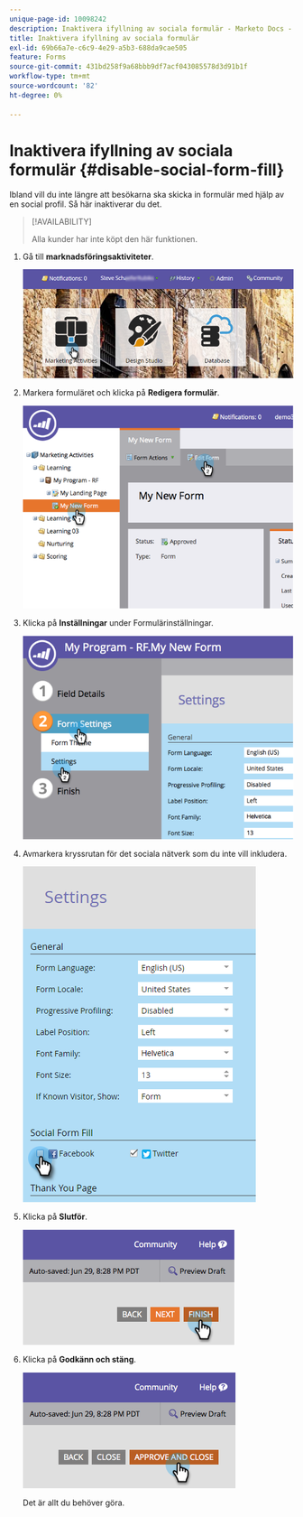 ```yaml
---
unique-page-id: 10098242
description: Inaktivera ifyllning av sociala formulär - Marketo Docs - produktdokumentation
title: Inaktivera ifyllning av sociala formulär
exl-id: 69b66a7e-c6c9-4e29-a5b3-688da9cae505
feature: Forms
source-git-commit: 431bd258f9a68bbb9df7acf043085578d3d91b1f
workflow-type: tm+mt
source-wordcount: '82'
ht-degree: 0%

---
```


# Inaktivera ifyllning av sociala formulär {#disable-social-form-fill}

Ibland vill du inte längre att besökarna ska skicka in formulär med hjälp av en social profil. Så här inaktiverar du det.

>[!AVAILABILITY]
>
>Alla kunder har inte köpt den här funktionen.

1. Gå till **marknadsföringsaktiviteter**.

   ![](assets/login-marketing-activities-10.png)

1. Markera formuläret och klicka på **Redigera formulär**.

   ![](assets/image2014-9-15-16-3a35-3a54.png)

1. Klicka på **Inställningar** under Formulärinställningar.

   ![](assets/image2014-9-15-16-3a36-3a4.png)

1. Avmarkera kryssrutan för det sociala nätverk som du inte vill inkludera.

   ![](assets/image2016-4-28-16-3a49-3a23.png)

1. Klicka på **Slutför**.

   ![](assets/image2014-9-15-16-3a36-3a26.png)

1. Klicka på **Godkänn och stäng**.

   ![](assets/image2014-9-15-16-3a36-3a33.png)

   Det är allt du behöver göra.
